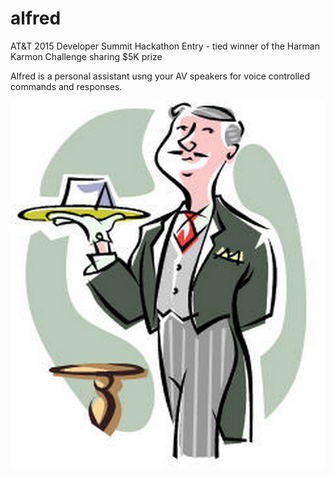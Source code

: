 alfred
======

AT&T 2015 Developer Summit Hackathon Entry - tied winner of the Harman Karmon Challenge sharing $5K prize

Alfred is a personal assistant usng your AV speakers for voice controlled commands and responses.

![Alfred](res/drawable/alfred.png?raw=true)
